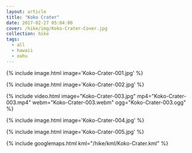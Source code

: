 ```yaml
---
layout: article
title: "Koko Crater"
date: 2017-02-27 05:04:00
cover: /hike/img/Koko-Crater-Cover.jpg
collection: hike
tags:
  - all
  - hawaii
  - oahu
---
```


{% include image.html image='Koko-Crater-001.jpg' %}

{% include image.html image='Koko-Crater-002.jpg' %}

{% include video.html image="Koko-Crater-003.jpg" mp4="Koko-Crater-003.mp4" webm="Koko-Crater-003.webm" ogg="Koko-Crater-003.ogg" %}

{% include image.html image='Koko-Crater-004.jpg' %}

{% include image.html image='Koko-Crater-005.jpg' %}

<!--more-->

{% include googlemaps.html kml="/hike/kml/Koko-Crater.kml" %}
